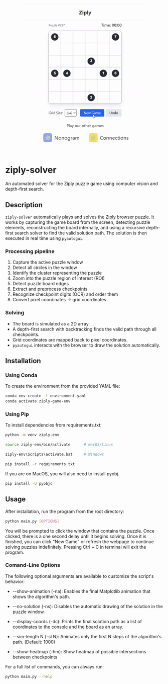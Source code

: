 <p align="center">
  <img src="assets/demo.gif" alt="Ziply Solver Demo" width="400"/>
</p>

# ziply-solver
An automated solver for the Ziply puzzle game using computer vision and depth-first search.

## Description
`ziply-solver` automatically plays and solves the Ziply browser puzzle. It works by capturing the game board from the screen, detecting puzzle elements, reconstructing the board internally, and using a recursive depth-first search solver to find the valid solution path. The solution is then executed in real time using `pyautogui`.

### Processing pipeline
1. Capture the active puzzle window  
2. Detect all circles in the window  
3. Identify the cluster representing the puzzle  
4. Zoom into the puzzle region of interest (ROI)  
5. Detect puzzle board edges  
6. Extract and preprocess checkpoints  
7. Recognize checkpoint digits (OCR) and order them  
8. Convert pixel coordinates → grid coordinates  

### Solving
- The board is simulated as a 2D array.  
- A depth-first search with backtracking finds the valid path through all checkpoints.  
- Grid coordinates are mapped back to pixel coordinates.  
- `pyautogui` interacts with the browser to draw the solution automatically.

## Installation

### Using Conda
To create the environment from the provided YAML file:

```bash
conda env create -f environment.yaml
conda activate ziply-game-env
```
### Using Pip
To install dependencies from requirements.txt:

```bash
python -m venv ziply-env
```
```bash
source ziply-env/bin/activate      # macOS/Linux
```
```bash
ziply-env\Scripts\activate.bat     # Windows
```
```bash
pip install -r requirements.txt
```
If you are on MacOS, you will also need to install pyobj.
```bash
pip install -U pyobjc
```

## Usage

After installation, run the program from the root directory:
```bash
python main.py [OPTIONS]
```
You will be prompted to click the window that contains the puzzle. Once clicked, there is a one second delay until it begins solving. Once it is finished, you can click "New Game" or refresh the webpage to continue solving puzzles indefinitely. Pressing Ctrl + C in terminal will exit the program.

### Comand-Line Options

The following optional arguments are available to customize the script's behavior:

- --show-animation (-na): Enables the final Matplotlib animation that shows the algorithm's path.

- --no-solution (-ns): Disables the automatic drawing of the solution in the puzzle window.

- --display-coords (-dc): Prints the final solution path as a list of coordinates to the console and the board as an array.

- --sim-length N (-sl N): Animates only the first N steps of the algorithm's path. (Default: 1000)

- --show-heatmap (-hm): Show heatmap of possible intersections between checkpoints

For a full list of commands, you can always run:
```bash
python main.py --help
```
